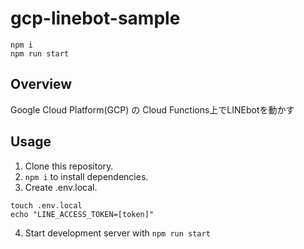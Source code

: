 # gcp-linebot-sample
```shell
npm i
npm run start
```
## Overview
Google Cloud Platform(GCP) の Cloud Functions上でLINEbotを動かす
## Usage
1. Clone this repository.
2. `npm i` to install dependencies.
3. Create .env.local.
```
touch .env.local
echo "LINE_ACCESS_TOKEN=[token]"
```
4. Start development server with `npm run start`
